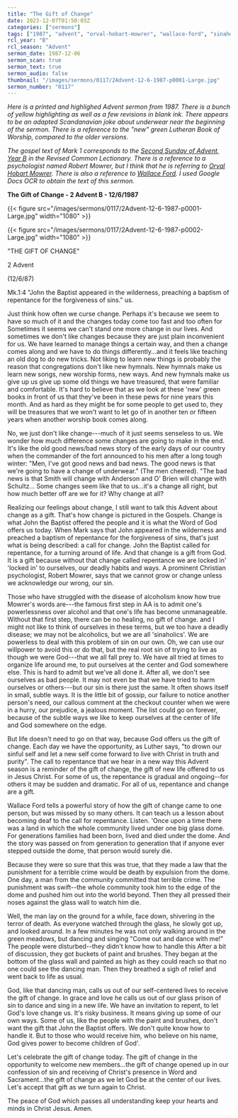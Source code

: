 ```yaml
---
title: "The Gift of Change"
date: 2023-12-07T01:50:03Z
categories: ["sermons"]
tags: ["1987", "advent", "orval-hobart-mowrer", "wallace-ford", "sinaholics"]
rcl_year: "B"
rcl_season: "Advent"
sermon_date: 1987-12-06
sermon_scan: true
sermon_text: true
sermon_audio: false
thumbnail: "/images/sermons/0117/2Advent-12-6-1987-p0001-Large.jpg"
sermon_number: "0117"
---
```


_Here is a printed and highlighed Advent sermon from 1987. There is a bunch of yellow highlighting as well as a few revisions in blank ink. There appears to be an adapted Scandanavian joke about underwear near the beginning of the sermon. There is a reference to the "new" green Lutheran Book of Worship, compared to the older versions._

<!--more-->

_The gospel text of Mark 1 corresponds to the [Second Sunday of Advent, Year B](https://lectionary.library.vanderbilt.edu/texts/?y=382&z=a&d=2) in the Revised Common Lectionary. There is a reference to a psychologist named Robert Mowrer, but I think that he is referring to [Orval Hobart Mowrer](https://en.wikipedia.org/wiki/Orval_Hobart_Mowrer). There is also a reference to [Wallace Ford](https://en.wikipedia.org/wiki/Wallace_Ford). I used Google Docs OCR to obtain the text of this sermon._

**The Gift of Change - 2 Advent B - 12/6/1987**

{{< figure src="/images/sermons/0117/2Advent-12-6-1987-p0001-Large.jpg" width="1080" >}}

{{< figure src="/images/sermons/0117/2Advent-12-6-1987-p0002-Large.jpg" width="1080" >}}

"THE GIFT OF CHANGE"

2 Advent

(12/6/87)

Mk.1:4 "John the Baptist appeared in the wilderness, preaching a baptism of repentance for the forgiveness of sins."
us.

Just think how often we curse change. Perhaps it's because we seem to have so much of it and the changes today come too fast and too often for Sometimes it seems we can't stand one more change in our lives. And sometimes we don't like changes because they are just plain inconvenient for us. We have learned to manage things a certain way, and then a change comes along and we have to do things differently...and it feels like teaching an old dog to do new tricks. Not liking to learn new things is probably the reason that congregations don't like new hymnals. New hymnals make us learn new songs, new worship forms, new ways. And new hymnals make us give up us give up some old things we have treasured, that were familiar and comfortable. It's hard to believe that as we look at these 'new' green books in front of us that they've been in these pews for nine years this month. And as hard as they might be for some people to get used to, they will be treasures that we won't want to let go of in another ten or fifteen years when another worship book comes along.

No, we just don't like change---much of it just seems senseless to us. We wonder how much difference some changes are going to make in the end. It's like the old good news/bad news story of the early days of our country when the commander of the fort announced to his men after a long tough winter: "Men, I've got good news and bad news. The good news is that we're going to have a change of underwear." (The men cheered). "The bad news is that Smith will change with Anderson and O' Brien will change with Schultz... Some changes seem like that to us...it's a change all right, but how much better off are we for it? Why change at all?

Realizing our feelings about change, I still want to talk this Advent about change as a gift. That's how change is pictured in the Gospels. Change is what John the Baptist offered the people and it is what the Word of God offers us today. When Mark says that John appeared in the wilderness and preached a baptism of repentance for the forgiveness of sins, that's just what is being described: a call for change. John the Baptist called for repentance, for a turning around of life. And that change is a gift from God. It is a gift because without that change called repentance we are locked in' 'locked in' to ourselves, our deadly habits and ways. A prominent Christian psychologist, Robert Mowrer, says that we cannot grow or change unless we acknowledge our wrong, our sin.

Those who have struggled with the disease of alcoholism know how true Mowrer's words are---the famous first step in AA is to admit one's powerlessness over alcohol and that one's life has become unmanageable. Without that first step, there can be no healing, no gift of change. and I might not like to think of ourselves in these terms, but we too have a deadly disease; we may not be alcoholics, but we are all 'sinaholics'. We are powerless to deal with this problem of sin on our own. Oh, we can use our willpower to avoid this or do that, but the real root sin of trying to live as though we were God---that we all fall prey to. We have all tried at times to organize life around me, to put ourselves at the center and God somewhere else. This is hard to admit but we've all done it. After all, we don't see ourselves as bad people. It may not even be that we have tried to harm ourselves or others---but our sin is there just the same. It often shows itself in small, subtle ways. It is the little bit of gossip, our failure to notice another person's need, our callous comment at the checkout counter when we were in a hurry, our prejudice, a jealous moment. The list could go on forever, because of the subtle ways we like to keep ourselves at the center of life and God somewhere on the edge.

But life doesn't need to go on that way, because God offers us the gift of change. Each day we have the opportunity, as Luther says, "to drown our sinful self and let a new self come forward to live with Christ in truth and purity". The call to repentance that we hear in a new way this Advent season is a reminder of the gift of change, the gift of new life offered to us in Jesus Christ. For some of us, the repentance is gradual and ongoing--for others it may be sudden and dramatic. For all of us, repentance and change are a gift.

Wallace Ford tells a powerful story of how the gift of change came to one person, but was missed by so many others. It can teach us a lesson about becoming deaf to the call for repentance. Listen. 'Once upon a time there was a land in which the whole community lived under one big glass dome. For generations families had been born, lived and died under the dome. And the story was passed on from generation to generation that if anyone ever stepped outside the dome, that person would surely die.

Because they were so sure that this was true, that they made a law that the punishment for a terrible crime would be death by expulsion from the dome. One day, a man from the community committed that terrible crime. The punishment was swift--the whole community took him to the edge of the dome and pushed him out into the world beyond. Then they all pressed their noses against the glass wall to watch him die.

Well, the man lay on the ground for a while, face down, shivering in the terror of death. As everyone watched through the glass, he slowly got up, and looked around. In a few minutes he was not only walking around in the green meadows, but dancing and singing "Come out and dance with me!" The people were disturbed--they didn't know how to handle this After a bit of discussion, they got buckets of paint and brushes. They
began at the bottom of the glass wall and painted as high as they could reach so that no one could see the dancing man. Then they breathed a sigh of relief and went back to life as usual.

God, like that dancing man, calls us out of our self-centered lives to receive the gift of change. In grace and love he calls us out of our glass prison of sin to dance and sing in a new life. We have an invitation to repent, to let God's love change us. It's risky business. It means giving up some of our own ways. Some of us, like the people with the paint and brushes, don't want the gift that John the Baptist offers. We don't quite know how to handle it. But to those who would receive him, who believe on his name, God gives power to become children of God'.

Let's celebrate the gift of change today. The gift of change in the opportunity to welcome new members...the gift of change opened up in our confession of sin and receiving of Christ's presence in Word and Sacrament...the gift of change as we let God be at the center of our lives. Let's accept that gift as we turn again to Christ.

The peace of God which passes all understanding keep your hearts and minds in Christ Jesus. Amen.

